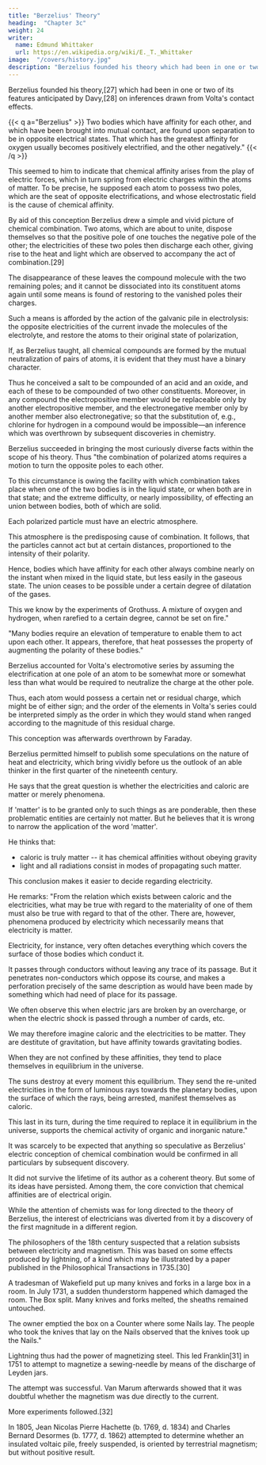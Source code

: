 ```yaml
---
title: "Berzelius' Theory"
heading:  "Chapter 3c"
weight: 24
writer:
  name: Edmund Whittaker
  url: https://en.wikipedia.org/wiki/E._T._Whittaker
image:  "/covers/history.jpg"
description: "Berzelius founded his theory which had been in one or two of its features anticipated by Davy, on inferences drawn from Volta's contact effects"
---
```




Berzelius founded his theory,[27] which had been in one or two of its features anticipated by Davy,[28] on inferences drawn from Volta's contact effects. 

{{< q a="Berzelius" >}}
Two bodies which have affinity for each other, and which have been brought into mutual contact, are found upon separation to be in opposite electrical states. That which has the greatest affinity for oxygen usually becomes positively electrified, and the other negatively."
{{< /q >}}


This seemed to him to indicate that chemical affinity arises from the play of electric forces, which in turn spring from electric charges within the atoms of matter. To be precise, he supposed each atom to possess two poles, which are the seat of opposite electrifications, and whose electrostatic field is the cause of chemical affinity.

By aid of this conception Berzelius drew a simple and vivid picture of chemical combination. Two atoms, which are about to unite, dispose themselves so that the positive pole of one touches the negative pole of the other; the electricities of these two poles then discharge each other, giving rise to the heat and light which are observed to accompany the act of combination.[29] 

The disappearance of these leaves the compound molecule with the two remaining poles; and it cannot be dissociated into its constituent atoms again until some means is found of restoring to the vanished poles their charges. 

Such a means is afforded by the action of the galvanic pile in electrolysis: the opposite electricities of the current invade the molecules of the electrolyte, and restore the atoms to their original state of polarization,

If, as Berzelius taught, all chemical compounds are formed by the mutual neutralization of pairs of atoms, it is evident that they must have a binary character. 

Thus he conceived a salt to be compounded of an acid and an oxide, and each of these to be compounded of two other constituents. Moreover, in any compound the electropositive member would be replaceable only by another electropositive member, and the electronegative member only by another member also electronegative; so that the substitution of, e.g., chlorine for hydrogen in a compound would be impossible—an inference which was overthrown by subsequent discoveries in chemistry.

Berzelius succeeded in bringing the most curiously diverse facts within the scope of his theory. Thus "the combination of polarized atoms requires a motion to turn the opposite poles to each other. 

To this circumstance is owing the facility with which combination takes place when one of the two bodies is in the liquid state, or when both are in that state; and the extreme difficulty, or nearly impossibility, of effecting an union between bodies, both of which are solid. 

Each polarized particle must have an electric atmosphere.

This atmosphere is the predisposing cause of combination.  It follows, that the particles cannot act but at certain distances, proportioned to the intensity of their polarity. 

Hence, bodies which have affinity for each other always combine nearly on the instant when mixed in the liquid state, but less easily in the gaseous state. The union ceases to be possible under a certain degree of dilatation of the gases. 

This we know by the experiments of Grothuss. A mixture of oxygen and hydrogen, when rarefied to a certain degree, cannot be set on fire."

"Many bodies require an elevation of temperature to enable them to act upon each other. It appears, therefore, that heat possesses the property of augmenting the polarity of these bodies."

Berzelius accounted for Volta's electromotive series by assuming the electrification at one pole of an atom to be somewhat more or somewhat less than what would be required to neutralize the charge at the other pole. 

Thus, each atom would possess a certain net or residual charge, which might be of either sign; and the order of the elements in Volta's series could be interpreted simply as the order in which they would stand when ranged according to the magnitude of this residual charge. 

This conception was afterwards overthrown by Faraday.

Berzelius permitted himself to publish some speculations on the nature of heat and electricity, which bring vividly before us the outlook of an able thinker in the first quarter of the nineteenth century. 

He says that the great question is whether the electricities and caloric are matter or merely phenomena. 

If 'matter' is to be granted only to such things as are ponderable, then these problematic entities are certainly not matter. But he believes that it is wrong to narrow the application of the word 'matter'. 

He thinks that:
- caloric is truly matter -- it has chemical affinities without obeying gravity
- light and all radiations consist in modes of propagating such matter. 

This conclusion makes it easier to decide regarding electricity. 

He remarks: "From the relation which exists between caloric and the electricities,  what may be true with regard to the materiality of one of them must also be true with regard to that of the other. There are, however, phenomena produced by electricity which necessarily means that electricity is matter. 

Electricity, for instance, very often detaches everything which covers the surface of those bodies which conduct it. 

It passes through conductors without leaving any trace of its passage. But it penetrates non-conductors which oppose its course, and makes a perforation precisely of the same description as would have been made by something which had need of place for its passage. 

We often observe this when electric jars are broken by an overcharge, or when the electric shock is passed through a number of cards, etc. 

We may therefore imagine caloric and the electricities to be matter. They are destitute of gravitation, but have affinity towards gravitating bodies. 

When they are not confined by these affinities, they tend to place themselves in equilibrium in the universe.

The suns destroy at every moment this equilibrium. They send the re-united electricities in the form of luminous rays towards the planetary bodies, upon the surface of which the rays, being arrested, manifest themselves as caloric. 

This last in its turn, during the time required to replace it in equilibrium in the universe, supports the chemical activity of organic and inorganic nature."


It was scarcely to be expected that anything so speculative as Berzelius' electric conception of chemical combination would be confirmed in all particulars by subsequent discovery.

It did not survive the lifetime of its author as a coherent theory. But some of its ideas have persisted. Among them, the core conviction that chemical affinities are of electrical origin.

While the attention of chemists was for long directed to the theory of Berzelius, the interest of electricians was diverted from it by a discovery of the first magnitude in a different region.

The philosophers of the 18th century suspected that a relation subsists between electricity and magnetism. This was based on some effects produced by lightning, of a kind which may be illustrated by a paper published in the Philosophical Transactions in 1735.[30] 

A tradesman of Wakefield put up many knives and forks in a large box in a room. In July 1731, a sudden thunderstorm happened which damaged the room. The Box split. Many knives and forks melted, the sheaths remained untouched. 

The owner emptied the box on a Counter where some Nails lay. The people who took the knives that lay on the Nails observed that the knives took up the Nails."

Lightning thus had the power of magnetizing steel. This led Franklin[31] in 1751 to attempt to magnetize a sewing-needle by means of the discharge of Leyden jars. 

The attempt was successful. Van Marum afterwards showed that it was doubtful whether the magnetism was due directly to the current.

More experiments followed.[32] 

In 1805, Jean Nicolas Pierre Hachette (b. 1769, d. 1834) and Charles Bernard Desormes (b. 1777, d. 1862) attempted to determine whether an insulated voltaic pile, freely suspended, is oriented by terrestrial magnetism; but without positive result. 

